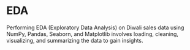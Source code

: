 # EDA
Performing EDA (Exploratory Data Analysis) on Diwali sales data using NumPy, Pandas, Seaborn, and Matplotlib involves loading, cleaning, visualizing, and summarizing the data to gain insights.

